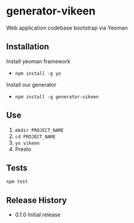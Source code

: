 generator-vikeen
================

Web application codebase bootstrap via Yeoman

## Installation
  Install yeoman framework
   - `npm install -g yo`

  Install our generator
   - `npm install -g generator-vikeen`

## Use
  1. `mkdir PROJECT_NAME`
  2. `cd PROJECT_NAME` 
  3. `yo vikeen`
  4. Presto

## Tests

  `npm test`

## Release History

* 0.1.0 Initial release

